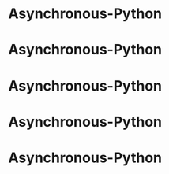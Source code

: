 # Asynchronous-Python
# Asynchronous-Python
# Asynchronous-Python
# Asynchronous-Python
# Asynchronous-Python
